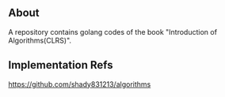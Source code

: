 ## About

A repository contains golang codes of the book "Introduction of Algorithms(CLRS)".

## Implementation Refs

https://github.com/shady831213/algorithms
